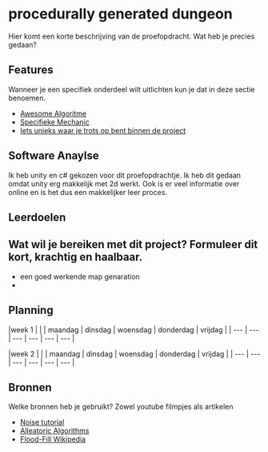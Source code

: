 # procedurally generated dungeon


Hier komt een korte beschrijving van de proefopdracht. Wat heb je precies gedaan? 

## Features
Wanneer je een specifiek onderdeel wilt uitlichten kun je dat in deze sectie benoemen.

- [Awesome Algoritme](link)
- [Specifieke Mechanic](link)
- [Iets unieks waar je trots op bent binnen de project](link)

## Software Anaylse 
Ik heb unity en c# gekozen voor dit proefopdrachtje. Ik heb dit gedaan omdat unity erg makkelijk met 2d werkt.
Ook is er veel informatie over online en is het dus een makkelijker leer proces.

## Leerdoelen 
Wat wil je bereiken met dit project? Formuleer dit kort, krachtig en haalbaar.
- 
- een goed werkende map genaration
- 

## Planning 

|week 1 |
| | maandag | dinsdag | woensdag | donderdag | vrijdag |
| --- | --- | --- | --- | --- | --- |

|week 2 |
| | maandag | dinsdag | woensdag | donderdag | vrijdag |
| --- | --- | --- | --- | --- | --- |


## Bronnen
Welke bronnen heb je gebruikt? Zowel youtube filmpjes als artikelen

- [Noise tutorial](https://catlikecoding.com/unity/tutorials/noise/)
- [Alleatoric Algorithms](link)
- [Flood-Fill Wikipedia](link)
